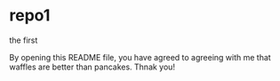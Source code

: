 # repo1
the first

By opening this README file, you have agreed to agreeing with me that waffles are better than pancakes. 
Thnak you!
